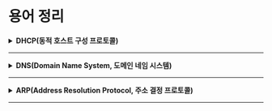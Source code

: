 
# 용어 정리

<details markdown="1">
<summary><b>DHCP(동적 호스트 구성 프로토콜)</b></summary>

<br>   
DHCP(Dynamic Host Configuration Protocol, 동적 호스트 구성 프로토콜)

호스트 IP 구성 관리를 단순화하는 IP 표준
DHCP 서버를 사용하여 IP 주소 및 관련된 기타 구성 세부 정보(Subnet mask, Gateway IP  wnth, DNS 서버 IP 주소 등)를 네트워크의 DHCP 사용 클라이언트에게 동적으로 할당하는 방법을 제공

DNS(Domain Name System, 도메인 네임 시스템)
도메인 이름과 IP 주소의 대응 관계를 데이터베이스 형태로 저장하고 제공하는 서비스 
호스트의 도메인 이름을 호스트의 네트워크 주소로 바꾸거나 그 반대의 변환을 수행할 수 있도록 하기 위해 개발
특정 컴퓨터의 주소를 찾기 위해, 사람이 이해하기 쉬운 도메인 이름을 숫자로 된 식별 번호로 변환해 줌

</details>

---

<details markdown="1">
<summary><b>DNS(Domain Name System, 도메인 네임 시스템)</b></summary>
<br>   

- 도메인 이름과 IP 주소의 대응 관계를 데이터베이스 형태로 저장하고 제공하는 서비스 
- 네트워크 상에서 사람이 기억할 수 쉽게 문자로 만들어진 도메인을 컴퓨터가 처리할 수 있는 IP주소로 바꾸는 시스템

ex ) www.naver.com -> 125.209.222.141
</details>

---

<details markdown="1">
<summary><b>ARP(Address Resolution Protocol, 주소 결정 프로토콜)</b></summary>
<br>   

네트워크 상에서 IP 주소를 물리적 네트워크 주소로 대응시키기 위해 사용되는 프로토콜

</details>

---